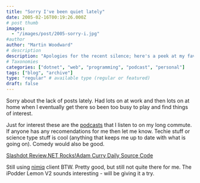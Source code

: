 ```yaml
---
title: "Sorry I've been quiet lately"
date: 2005-02-16T00:19:26.000Z
# post thumb
images:
  - "/images/post/2005-sorry-i.jpg"
#author
author: "Martin Woodward"
# description
description: "Apologies for the recent silence; here's a peek at my favourite podcasts and a call for your tech and comedy recommendations."
# Taxonomies
categories: ["dotnet", "web", "programming", "podcast", "personal"]
tags: ["blog", "archive"]
type: "regular" # available type (regular or featured)
draft: false
---
```


Sorry about the lack of posts lately. Had lots on at work and then lots on at home when I eventually get there so been too busy to play and find things of interest.

Just for interest these are the [podcasts](http://en.wikipedia.org/wiki/Podcasting) that I listen to on my long commute. If anyone has any recomendations for me then let me know. Techie stuff or science type stuff is cool (anything that keeps me up to date with what is going on). Comedy would also be good.

[Slashdot Review](http://slashdotreview.com/)[.NET Rocks!](http://www.dotnetrocks.com)[Adam Curry Daily Source Code](http://radio.weblogs.com/0001014/categories/dailySourceCode/rss.xml)

Still using [nimiq](http://www.nimiq.nl) client BTW. Pretty good, but still not quite there for me. The iPodder Lemon V2 sounds interesting - will be giving it a try.

